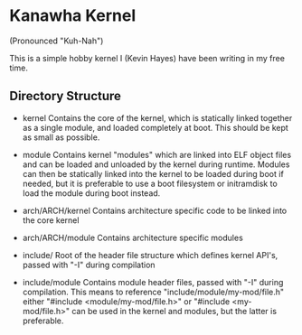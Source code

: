 
# Kanawha Kernel

(Pronounced "Kuh-Nah")

This is a simple hobby kernel I (Kevin Hayes) have been writing in my free time.

## Directory Structure

- kernel
    Contains the core of the kernel, which is statically linked together as a single module,
    and loaded completely at boot. This should be kept as small as possible.

- module
    Contains kernel "modules" which are linked into ELF object files and can be loaded and
    unloaded by the kernel during runtime. Modules can then be statically linked into the 
    kernel to be loaded during boot if needed, but it is preferable to use a boot filesystem
    or initramdisk to load the module during boot instead.

- arch/ARCH/kernel
    Contains architecture specific code to be linked into the core kernel

- arch/ARCH/module
    Contains architecture specific modules

- include/
    Root of the header file structure which defines kernel API's, passed with "-I" during compilation

- include/module
    Contains module header files, passed with "-I" during compilation. This means to reference 
    "include/module/my-mod/file.h" either "#include <module/my-mod/file.h>" or "#include <my-mod/file.h>"
    can be used in the kernel and modules, but the latter is preferable.

